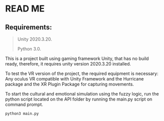 # READ ME
## Requirements:
>Unity 2020.3.20.
>
> Python 3.0.

This is a project built using gaming framework Unity, that has no build ready, therefore, it requires unity version 2020.3.20 installed.

To test the VR version of the project, the required equipment is necessary: Any oculus VR compatible with Unity Framework and the Hurricane package and the XR Plugin Package for capturing movements.

To start the cultural and emotional simulation using the fuzzy logic, run the python script located on the API folder by running the main.py script on command prompt.

`python3 main.py`
